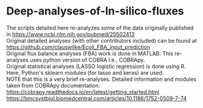 # Deep-analyses-of-In-silico-fluxes



The scripts detailed here re-analyzes *some* of the data originally published in https://www.ncbi.nlm.nih.gov/pubmed/25502413  
Original detailed analyses (with other contributors included) can be found at https://github.com/clauswilke/Ecoli_FBA_input_prediction  
Original flux balance analyses (FBA) work is done in MATLAB. This re-analyses uses python version of COBRA i.e., COBRApy.  
Original statistical analyses (LASSO logistic regression) is done using R. Here, Python's sklearn modules (for lasso and keras) are used.   
NOTE that this is a very brief re-analyses.
Detailed information and modules taken from COBRApy documentation:
https://cobrapy.readthedocs.io/en/latest/getting_started.html
https://bmcsystbiol.biomedcentral.com/articles/10.1186/1752-0509-7-74

